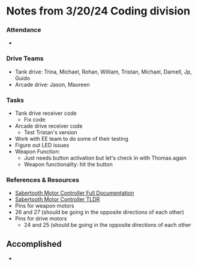 # Notes from 3/20/24 Coding division   
### Attendance
 - 

### Drive Teams
 - Tank drive: Trina, Michael, Rohan, William, Tristan, Michael, Darnell, Jp, Guido
 - Arcade drive: Jason, Maureen 

### Tasks
 - Tank drive receiver code 
   - Fix code
 - Arcade drive receiver code
   - Test Tristan's version
 - Work with EE team to do some of their testing
 - Figure out LED issues
 - Weapon Function:
   - Just needs button activation but let's check in with Thomas again
   - Weapon functionality: hit the button  

### References & Resources 
 - <a href="http://www.dimensionengineering.com/datasheets/Sabertooth2x60.pdf">Sabertooth Motor Controller Full Documentation</a>
 - <a href="https://docs.google.com/document/d/11yAGNMltDx4X17hl0w9ZD8jwsdREbucdNOAFZO9kq2M/edit?usp=sharing>">Sabertooth Motor Controller TLDR</a>
 - Pins for weapon motors
  - 26 and 27 (should be going in the opposite directions of each other)
- Pins for drive motors
  -  24 and 25 (should be going in the opposite directions of each other 

## Accomplished
 -  
